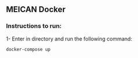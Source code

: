 ## MEICAN Docker

### Instructions to run:


1- Enter in directory and run the following command:

    docker-compose up
